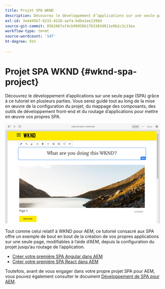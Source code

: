 ```yaml
---
title: Projet SPA WKND
description: Découvrez le développement d’applications sur une seule page (SPA) grâce à ce tutoriel en plusieurs parties. Vous serez guidé tout au long des opérations de configuration du projet, de mappage des composants, des outils de développement front-end et du routage d’applications pour mettre en œuvre vos propres SPA avec React et Angular.
exl-id: 3e4445b7-6215-4126-aefa-bdba1ee1398d
source-git-commit: 856266faf4cb99056b1763383d611e9b2c3c13ea
workflow-type: tm+mt
source-wordcount: '147'
ht-degree: 91%

---
```


# Projet SPA WKND {#wknd-spa-project}

Découvrez le développement d’applications sur une seule page (SPA) grâce à ce tutoriel en plusieurs parties. Vous serez guidé tout au long de la mise en œuvre de la configuration du projet, du mappage des composants, des outils de développement front-end et du routage d’applications pour mettre en œuvre vos propres SPA.

![Projet SPA WKND](assets/wknd-spa-project.png)

Tout comme celui relatif à WKND pour AEM, ce tutoriel consacré aux SPA offre un exemple de bout en bout de la création de vos propres applications sur une seule page, modifiables à l’aide d’AEM, depuis la configuration du projet jusqu’au routage de l’application.

* [Créer votre première SPA Angular dans AEM](https://experienceleague.adobe.com/docs/experience-manager-learn/spa-angular-tutorial/overview.html)
* [Créer votre première SPA React dans AEM](https://experienceleague.adobe.com/docs/experience-manager-learn/spa-react-tutorial/overview.html)

Toutefois, avant de vous engager dans votre propre projet SPA pour AEM, vous pouvez également consulter le document [Développement de SPA pour AEM](developing.md).
